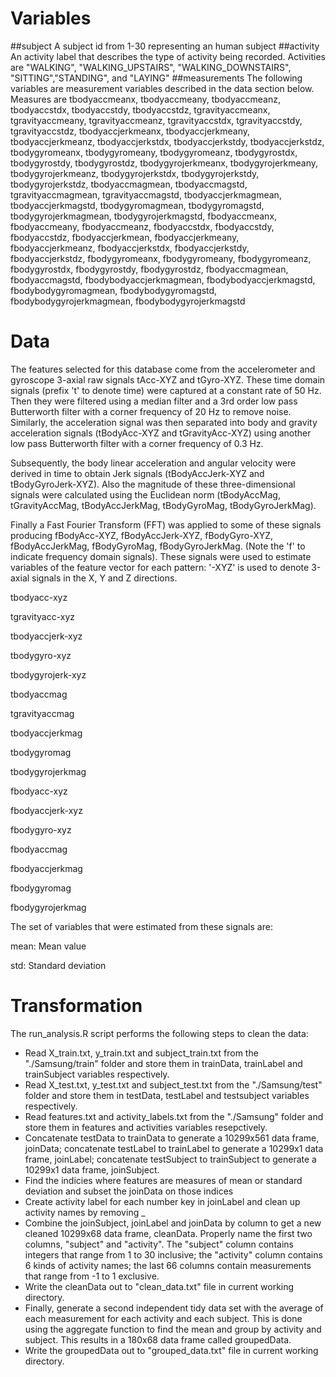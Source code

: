 # Variables
##subject
A subject id from 1-30 representing an human subject
##activity
An activity label that describes the type of activity being recorded. 
Activities are "WALKING", "WALKING_UPSTAIRS", "WALKING_DOWNSTAIRS", "SITTING","STANDING", and "LAYING"
##measurements
The following variables are measurement variables described in the data section below.
Measures are tbodyaccmeanx, tbodyaccmeany, tbodyaccmeanz, tbodyaccstdx, tbodyaccstdy, tbodyaccstdz, tgravityaccmeanx, tgravityaccmeany, tgravityaccmeanz, tgravityaccstdx, tgravityaccstdy, tgravityaccstdz, tbodyaccjerkmeanx, tbodyaccjerkmeany, tbodyaccjerkmeanz, tbodyaccjerkstdx, tbodyaccjerkstdy, tbodyaccjerkstdz, tbodygyromeanx, tbodygyromeany, tbodygyromeanz, tbodygyrostdx, tbodygyrostdy, tbodygyrostdz, tbodygyrojerkmeanx, tbodygyrojerkmeany, tbodygyrojerkmeanz, tbodygyrojerkstdx, tbodygyrojerkstdy, tbodygyrojerkstdz, tbodyaccmagmean, tbodyaccmagstd, tgravityaccmagmean, tgravityaccmagstd, tbodyaccjerkmagmean, tbodyaccjerkmagstd, tbodygyromagmean, tbodygyromagstd, tbodygyrojerkmagmean, tbodygyrojerkmagstd, fbodyaccmeanx, fbodyaccmeany, fbodyaccmeanz, fbodyaccstdx, fbodyaccstdy, fbodyaccstdz, fbodyaccjerkmean, fbodyaccjerkmeany, fbodyaccjerkmeanz, fbodyaccjerkstdx, fbodyaccjerkstdy, fbodyaccjerkstdz, fbodygyromeanx, fbodygyromeany, fbodygyromeanz, fbodygyrostdx, fbodygyrostdy, fbodygyrostdz, fbodyaccmagmean, fbodyaccmagstd, fbodybodyaccjerkmagmean, fbodybodyaccjerkmagstd, fbodybodygyromagmean, fbodybodygyromagstd, fbodybodygyrojerkmagmean, fbodybodygyrojerkmagstd
# Data
The features selected for this database come from the accelerometer and gyroscope 3-axial raw signals tAcc-XYZ and tGyro-XYZ. These time domain signals (prefix 't' to denote time) were captured at a constant rate of 50 Hz. Then they were filtered using a median filter and a 3rd order low pass Butterworth filter with a corner frequency of 20 Hz to remove noise. Similarly, the acceleration signal was then separated into body and gravity acceleration signals (tBodyAcc-XYZ and tGravityAcc-XYZ) using another low pass Butterworth filter with a corner frequency of 0.3 Hz.

Subsequently, the body linear acceleration and angular velocity were derived in time to obtain Jerk signals (tBodyAccJerk-XYZ and tBodyGyroJerk-XYZ). Also the magnitude of these three-dimensional signals were calculated using the Euclidean norm (tBodyAccMag, tGravityAccMag, tBodyAccJerkMag, tBodyGyroMag, tBodyGyroJerkMag).

Finally a Fast Fourier Transform (FFT) was applied to some of these signals producing fBodyAcc-XYZ, fBodyAccJerk-XYZ, fBodyGyro-XYZ, fBodyAccJerkMag, fBodyGyroMag, fBodyGyroJerkMag. (Note the 'f' to indicate frequency domain signals).
These signals were used to estimate variables of the feature vector for each pattern:
'-XYZ' is used to denote 3-axial signals in the X, Y and Z directions.

tbodyacc-xyz

tgravityacc-xyz

tbodyaccjerk-xyz

tbodygyro-xyz

tbodygyrojerk-xyz

tbodyaccmag

tgravityaccmag

tbodyaccjerkmag

tbodygyromag

tbodygyrojerkmag

fbodyacc-xyz

fbodyaccjerk-xyz

fbodygyro-xyz

fbodyaccmag

fbodyaccjerkmag

fbodygyromag

fbodygyrojerkmag

The set of variables that were estimated from these signals are:

mean: Mean value

std: Standard deviation
# Transformation
The run_analysis.R script performs the following steps to clean the data:
- Read X_train.txt, y_train.txt and subject_train.txt from the "./Samsung/train" folder and store them in trainData, trainLabel and trainSubject variables respectively.
- Read X_test.txt, y_test.txt and subject_test.txt from the "./Samsung/test" folder and store them in testData, testLabel and testsubject variables respectively.
- Read features.txt and activity_labels.txt from the "./Samsung" folder and store them in features and activities variables resepctively.
- Concatenate testData to trainData to generate a 10299x561 data frame, joinData; concatenate testLabel to trainLabel to generate a 10299x1 data frame, joinLabel; concatenate testSubject to trainSubject to generate a 10299x1 data frame, joinSubject.
- Find the indicies where features are measures of mean or standard deviation and subset the joinData on those indices
- Create activity label for each number key in joinLabel and clean up activity names by removing _
- Combine the joinSubject, joinLabel and joinData by column to get a new cleaned 10299x68 data frame, cleanData. Properly name the first two columns, "subject" and "activity". The "subject" column contains integers that range from 1 to 30 inclusive; the "activity" column contains 6 kinds of activity names; the last 66 columns contain measurements that range from -1 to 1 exclusive.
- Write the cleanData out to "clean_data.txt" file in current working directory.
- Finally, generate a second independent tidy data set with the average of each measurement for each activity and each subject. This is done using the aggregate function to find the mean and group by activity and subject. This results in a 180x68 data frame called groupedData.
- Write the groupedData out to "grouped_data.txt" file in current working directory.
